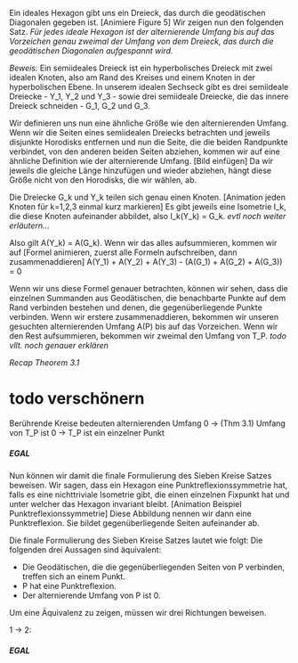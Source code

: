 Ein ideales Hexagon gibt uns ein Dreieck, das durch die geodätischen Diagonalen gegeben ist.
[Animiere Figure 5]
Wir zeigen nun den folgenden Satz.
*Für jedes ideale Hexagon ist der alternierende Umfang bis auf das Vorzeichen genau zweimal der Umfang von dem Dreieck,
das durch die geodätischen Diagonalen aufgespannt wird.*

_Beweis:_
Ein semiideales Dreieck ist ein hyperbolisches Dreieck mit zwei idealen Knoten, also am Rand des Kreises und einem
Knoten in der hyperbolischen Ebene. In unserem idealen Sechseck gibt es drei semiideale Dreiecke - Y_1, Y_2 und Y_3 -
sowie drei semiideale Dreiecke, die das innere Dreieck schneiden - G_1, G_2 und G_3.

Wir definieren uns nun eine ähnliche Größe wie den alternierenden Umfang. Wenn wir die Seiten eines semiidealen Dreiecks
betrachten und jeweils disjunkte Horodisks entfernen und nun die Seite, die die beiden Randpunkte verbindet, von den
anderen beiden Seiten abziehen, kommen wir auf eine ähnliche Definition wie der alternierende Umfang.
[Bild einfügen]
Da wir jeweils die gleiche Länge hinzufügen und wieder abziehen, hängt diese Größe nicht von den Horodisks, die wir
wählen, ab.

Die Dreiecke G_k und Y_k teilen sich genau einen Knoten.
[Animation jeden Knoten für k=1,2,3 einmal kurz markieren]
Es gibt jeweils eine Isometrie I_k, die diese Knoten aufeinander abbildet, also I_k(Y_k) = G_k.
_evtl noch weiter erläutern..._

Also gilt A(Y_k) = A(G_k). Wenn wir das alles aufsummieren, kommen wir auf
[Formel animieren, zuerst alle Formeln aufschreiben, dann zusammenaddieren]
A(Y_1) + A(Y_2) + A(Y_3) - (A(G_1) + A(G_2) + A(G_3)) = 0

Wenn wir uns diese Formel genauer betrachten, können wir sehen, dass die einzelnen Summanden aus Geodätischen, die
benachbarte Punkte auf dem Rand verbinden bestehen und denen, die gegenüberliegende Punkte verbinden. Wenn wir erstere
zusammenaddieren, bekommen wir unseren gesuchten alternierenden Umfang A(P) bis auf das Vorzeichen. Wenn wir den Rest
aufsummieren, bekommen wir zweimal den Umfang von T_P.
_todo vllt. noch genauer erklären_

_Recap Theorem 3.1_

# todo verschönern

Berührende Kreise bedeuten alternierenden Umfang 0 -> (Thm 3.1) Umfang von T_P ist 0 -> T_P ist ein einzelner Punkt

##### EGAL

Nun können wir damit die finale Formulierung des Sieben Kreise Satzes beweisen. Wir sagen, dass ein Hexagon eine
Punktreflexionssymmetrie hat, falls es eine nichttriviale Isometrie gibt, die einen einzelnen Fixpunkt hat und unter
welcher das Hexagon invariant bleibt.
[Animation Beispiel Punktreflexionssymmetrie]
Diese Abbildung nennen wir dann eine Punktreflexion. Sie bildet gegenüberliegende Seiten aufeinander ab.

Die finale Formulierung des Sieben Kreise Satzes lautet wie folgt:
Die folgenden drei Aussagen sind äquivalent:

- Die Geodätischen, die die gegenüberliegenden Seiten von P verbinden, treffen sich an einem Punkt.
- P hat eine Punktreflexion.
- Der alternierende Umfang von P ist 0.

Um eine Äquivalenz zu zeigen, müssen wir drei Richtungen beweisen.

1 -> 2:

##### EGAL